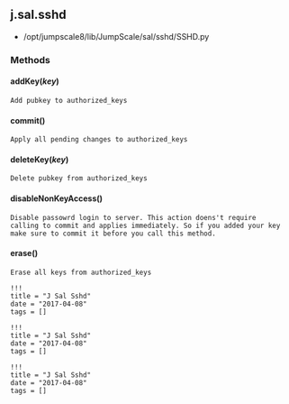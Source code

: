 <!-- toc -->
## j.sal.sshd

- /opt/jumpscale8/lib/JumpScale/sal/sshd/SSHD.py

### Methods

#### addKey(*key*) 

```
Add pubkey to authorized_keys

```

#### commit() 

```
Apply all pending changes to authorized_keys

```

#### deleteKey(*key*) 

```
Delete pubkey from authorized_keys

```

#### disableNonKeyAccess() 

```
Disable passowrd login to server. This action doens't require
calling to commit and applies immediately. So if you added your key
make sure to commit it before you call this method.

```

#### erase() 

```
Erase all keys from authorized_keys

```


```
!!!
title = "J Sal Sshd"
date = "2017-04-08"
tags = []
```

```
!!!
title = "J Sal Sshd"
date = "2017-04-08"
tags = []
```

```
!!!
title = "J Sal Sshd"
date = "2017-04-08"
tags = []
```
